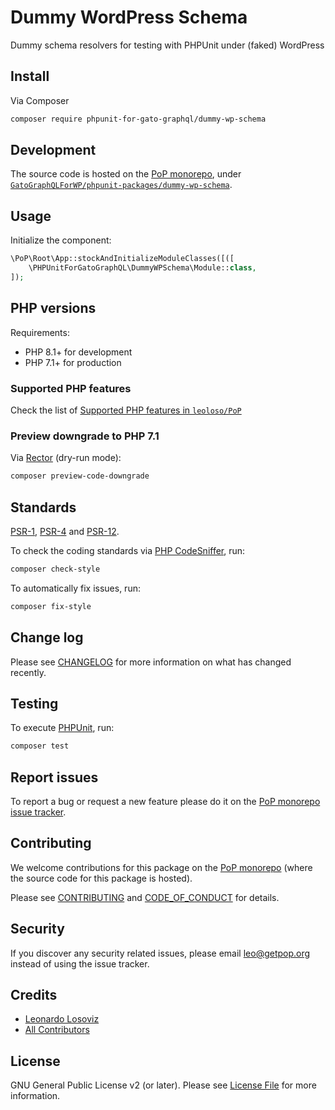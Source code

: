# Dummy WordPress Schema

<!--
[![Build Status][ico-travis]][link-travis]
[![Quality Score][ico-code-quality]][link-code-quality]
[![Software License][ico-license]](LICENSE.md)
[![Latest Version on Packagist][ico-version]][link-packagist]
[![Coverage Status][ico-scrutinizer]][link-scrutinizer]
[![Total Downloads][ico-downloads]][link-downloads]
-->

Dummy schema resolvers for testing with PHPUnit under (faked) WordPress

## Install

Via Composer

``` bash
composer require phpunit-for-gato-graphql/dummy-wp-schema
```

## Development

The source code is hosted on the [PoP monorepo](https://github.com/leoloso/PoP), under [`GatoGraphQLForWP/phpunit-packages/dummy-wp-schema`](https://github.com/leoloso/PoP/tree/master/layers/GatoGraphQLForWP/phpunit-packages/dummy-wp-schema).

## Usage

Initialize the component:

``` php
\PoP\Root\App::stockAndInitializeModuleClasses([([
    \PHPUnitForGatoGraphQL\DummyWPSchema\Module::class,
]);
```

## PHP versions

Requirements:

- PHP 8.1+ for development
- PHP 7.1+ for production

### Supported PHP features

Check the list of [Supported PHP features in `leoloso/PoP`](https://github.com/leoloso/PoP/blob/master/docs/supported-php-features.md)

### Preview downgrade to PHP 7.1

Via [Rector](https://github.com/rectorphp/rector) (dry-run mode):

```bash
composer preview-code-downgrade
```

## Standards

[PSR-1](https://www.php-fig.org/psr/psr-1), [PSR-4](https://www.php-fig.org/psr/psr-4) and [PSR-12](https://www.php-fig.org/psr/psr-12).

To check the coding standards via [PHP CodeSniffer](https://github.com/squizlabs/PHP_CodeSniffer), run:

``` bash
composer check-style
```

To automatically fix issues, run:

``` bash
composer fix-style
```

## Change log

Please see [CHANGELOG](CHANGELOG.md) for more information on what has changed recently.

## Testing

To execute [PHPUnit](https://phpunit.de/), run:

``` bash
composer test
```

## Report issues

To report a bug or request a new feature please do it on the [PoP monorepo issue tracker](https://github.com/leoloso/PoP/issues).

## Contributing

We welcome contributions for this package on the [PoP monorepo](https://github.com/leoloso/PoP) (where the source code for this package is hosted).

Please see [CONTRIBUTING](CONTRIBUTING.md) and [CODE_OF_CONDUCT](CODE_OF_CONDUCT.md) for details.

## Security

If you discover any security related issues, please email leo@getpop.org instead of using the issue tracker.

## Credits

- [Leonardo Losoviz][link-author]
- [All Contributors][link-contributors]

## License

GNU General Public License v2 (or later). Please see [License File](LICENSE.md) for more information.

[ico-version]: https://img.shields.io/packagist/v/phpunit-for-gato-graphql/dummy-wp-schema.svg?style=flat-square
[ico-license]: https://img.shields.io/badge/license-GPLv2-brightgreen.svg?style=flat-square
[ico-travis]: https://img.shields.io/travis/phpunit-for-gato-graphql/dummy-wp-schema/master.svg?style=flat-square
[ico-scrutinizer]: https://img.shields.io/scrutinizer/coverage/g/phpunit-for-gato-graphql/dummy-wp-schema.svg?style=flat-square
[ico-code-quality]: https://img.shields.io/scrutinizer/g/phpunit-for-gato-graphql/dummy-wp-schema.svg?style=flat-square
[ico-downloads]: https://img.shields.io/packagist/dt/phpunit-for-gato-graphql/dummy-wp-schema.svg?style=flat-square

[link-packagist]: https://packagist.org/packages/phpunit-for-gato-graphql/dummy-wp-schema
[link-travis]: https://travis-ci.org/phpunit-for-gato-graphql/dummy-wp-schema
[link-scrutinizer]: https://scrutinizer-ci.com/g/phpunit-for-gato-graphql/dummy-wp-schema/code-structure
[link-code-quality]: https://scrutinizer-ci.com/g/phpunit-for-gato-graphql/dummy-wp-schema
[link-downloads]: https://packagist.org/packages/phpunit-for-gato-graphql/dummy-wp-schema
[link-author]: https://github.com/leoloso
[link-contributors]: ../../../../../../contributors
